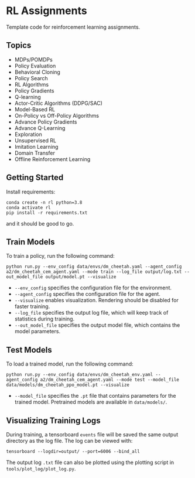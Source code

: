 # RL Assignments

Template code for reinforcement learning assignments.


## Topics

- MDPs/POMDPs
- Policy Evaluation
- Behavioral Cloning
- Policy Search
- RL Algorithms
- Policy Gradients
- Q-learning
- Actor-Critic Algorithms (DDPG/SAC)
- Model-Based RL
- On-Policy vs Off-Policy Algorithms
- Advance Policy Gradients
- Advance Q-Learning
- Exploration
- Unsupervised RL
- Imitation Learning
- Domain Transfer
- Offline Reinforcement Learning

## Getting Started

Install requirements:

```
conda create -n rl python=3.8
conda activate rl
pip install -r requirements.txt
```



and it should be good to go.


## Train Models

To train a policy, run the following command:

``python run.py --env_config data/envs/dm_cheetah.yaml --agent_config a2/dm_cheetah_cem_agent.yaml --mode train --log_file output/log.txt --out_model_file output/model.pt --visualize``

- `--env_config` specifies the configuration file for the environment.
- `--agent_config` specifies the configuration file for the agent.
- `--visualize` enables visualization. Rendering should be disabled for faster training.
- `--log_file` specifies the output log file, which will keep track of statistics during training.
- `--out_model_file` specifies the output model file, which contains the model parameters.

## Test Models

To load a trained model, run the following command:

``python run.py --env_config data/envs/dm_cheetah_env.yaml --agent_config a2/dm_cheetah_cem_agent.yaml --mode test --model_file data/models/dm_cheetah_ppo_model.pt --visualize``

- `--model_file` specifies the `.pt` file that contains parameters for the trained model. Pretrained models are available in `data/models/`.


## Visualizing Training Logs

During training, a tensorboard `events` file will be saved the same output directory as the log file. The log can be viewed with:

``tensorboard --logdir=output/ --port=6006 --bind_all``


The output log `.txt` file can also be plotted using the plotting script in `tools/plot_log/plot_log.py`.

